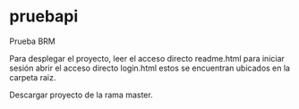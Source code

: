 # pruebapi
Prueba BRM

Para desplegar el proyecto, leer el acceso directo readme.html
para iniciar sesión abrir el acceso directo login.html 
estos se encuentran ubicados en la carpeta raiz.

Descargar proyecto de la rama master.
